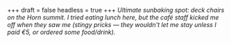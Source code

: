 
+++
draft = false
headless = true
+++
_Ultimate sunbaking spot: deck chairs on the Horn summit. I tried eating lunch here, but the café staff kicked me off when they saw me (stingy pricks &mdash; they wouldn't let me stay unless I paid €5, or ordered some food/drink)._

